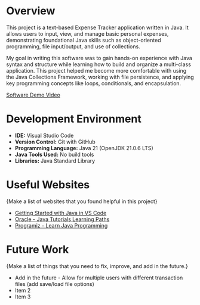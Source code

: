 # Overview


This project is a text-based Expense Tracker application written in Java. It allows users to input, view, and manage basic personal expenses, demonstrating foundational Java skills such as object-oriented programming, file input/output, and use of collections.

My goal in writing this software was to gain hands-on experience with Java syntax and structure while learning how to build and organize a multi-class application. This project helped me become more comfortable with using the Java Collections Framework, working with file persistence, and applying key programming concepts like loops, conditionals, and encapsulation.

[Software Demo Video](http://youtube.link.goes.here)

# Development Environment

- **IDE:** Visual Studio Code  
- **Version Control:** Git with GitHub  
- **Programming Language:** Java 21 (OpenJDK 21.0.6 LTS)  
- **Java Tools Used:** No build tools  
- **Libraries:** Java Standard Library  

# Useful Websites

{Make a list of websites that you found helpful in this project}

- [Getting Started with Java in VS Code](https://code.visualstudio.com/docs/java/java-tutorial#:~:text=To%20use%20Java%20within%20Visual,used%20for%20developing%20Java%20applications)
- [Oracle - Java Tutorials Learning Paths](https://docs.oracle.com/javase/tutorial/tutorialLearningPaths.html)
- [Programiz - Learn Java Programming](https://www.programiz.com/java-programming)

# Future Work

{Make a list of things that you need to fix, improve, and add in the future.}

- Add in the future - Allow for multiple users with different transaction files (add save/load file options)
- Item 2
- Item 3
